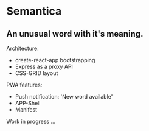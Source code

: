 # Semantica

## An unusual word with it's meaning.

Architecture:

* create-react-app bootstrapping
* Express as a proxy API
* CSS-GRID layout

PWA features:

* Push notification: 'New word available'
* APP-Shell
* Manifest


Work in progress ...
